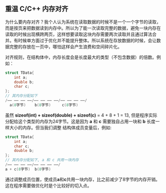 ## 重温 C/C++ 内存对齐

为什么要内存对齐？我个人认为系统在读取数据的时候不是一个一个字节的读取，而是按页来把数据读到内存中。所以为了能一次读取完整的数据，避免一块内存在读取的时候出现横跨两页，这样想要读取这块内存需要两次读取并且通过算法合并。有时候单方面过于优化并不能提升整体。所以系统在存放数据的时候，会让数据完整的存放在一页中，哪怕这样会产生浪费和空间碎片化。

对齐规则，在结构体中，内存长度会是长度最大的类型（不包含数据）的倍数。例如：

```c
struct TData{
	int a;
	double b;
	char c;
};
// 其内存分配如下
/—— —— —— ——/—— —— —— ——/—— —— —— ——/
  a(8字节)	b(8字节)     c(8字节)
```

虽然 **sizeof(int) + sizeof(double) + sizeof(c)** = 4 +  8 + 1 = 13, 但是程序实际分配给这个类型的内存为24字节。这是因为 **a** 和 **c** 需要独自占用一块和 **b** 长度一样大小的内存。但当我们调整 结构体成员变量后，例如:

```c
struct TData{
	int a;
	char c;
    double b;
};
// 其内存分配如下, a 和 c 共用一块内存
/—— —— —— ——/—— —— —— ——/
a + c(8字节)	b(8字节)   
```

通过调整成员位置，使成员**a**和**c**共用一块内存，比之前减少了8字节的内存开销。这在程序需要做优化时是个比较好的切入点。

